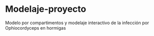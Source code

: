 # Modelaje-proyecto
Modelo por compartimentos y modelaje interactivo de la infección por Ophiocordyceps en hormigas
